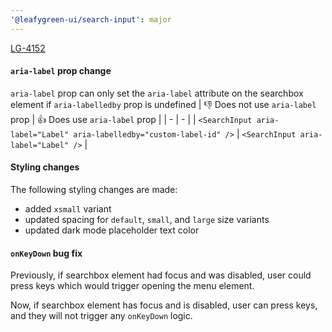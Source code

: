 ```yaml
---
'@leafygreen-ui/search-input': major
---
```


[LG-4152](https://jira.mongodb.org/browse/LG-4152)

#### `aria-label` prop change
`aria-label` prop can only set the `aria-label` attribute on the searchbox element if `aria-labelledby` prop is undefined
| 👎 Does not use `aria-label` prop | 👍 Does use `aria-label` prop |
| - | - |
| `<SearchInput aria-label="Label" aria-labelledby="custom-label-id" />` | `<SearchInput aria-label="Label" />` |

#### Styling changes
The following styling changes are made:
- added `xsmall` variant
- updated spacing for `default`, `small`, and `large` size variants
- updated dark mode placeholder text color

#### `onKeyDown` bug fix
Previously, if searchbox element had focus and was disabled, user could press keys which would trigger opening the menu element.

Now, if searchbox element has focus and is disabled, user can press keys, and they will not trigger any `onKeyDown` logic.
